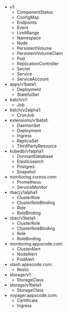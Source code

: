 - v1:
  - ComponentStatus
  - ConfigMap
  - Endpoints
  - Event
  - LimitRange
  - Namespace
  - Node
  - PersistentVolume
  - PersistentVolumeClaim
  - Pod
  - ReplicationController
  - Secret
  - Service
  - ServiceAccount
- apps/v1beta1:
  - Deployment
  - StatefulSet
- batch/v1:
  - Job
- batch/v2alpha1:
  - CronJob
- extensions/v1beta1:
  - DaemonSet
  - Deployment
  - Ingress
  - ReplicaSet
  - ThirdPartyResource
- kubedb/v1alpha1:
  - DormantDatabase
  - Elasticsearch
  - Postgres
  - Snapshot
- monitoring.coreos.com:
  - Prometheus
  - ServiceMonitor
- rbac/v1alpha1:
  - ClusterRole
  - ClusterRoleBinding
  - Role
  - RoleBinding
- rbac/v1beta1:
  - ClusterRole
  - ClusterRoleBinding
  - Role
  - RoleBinding
- monitoring.appscode.com:
  - ClusterAlert
  - NodeAlert
  - PodAlert
- stash.appscode.com:
  - Restic
- storage/v1:
  - StorageClass
- storage/v1beta1:
  - StorageClass
- voyager.appscode.com:
  - Certificate
  - Ingress
